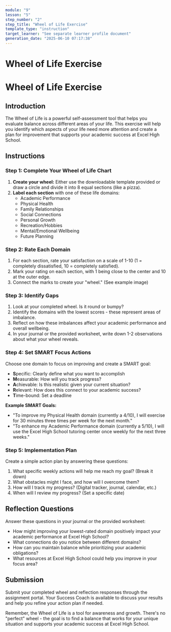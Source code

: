 ```yaml
---
module: "9"
lesson: "5"
step_number: "2"
step_title: "Wheel of Life Exercise"
template_type: "instruction"
target_learner: "See separate learner profile document"
generation_date: "2025-06-10 07:17:38"
---
```


# Wheel of Life Exercise

# Wheel of Life Exercise

## Introduction
The Wheel of Life is a powerful self-assessment tool that helps you evaluate balance across different areas of your life. This exercise will help you identify which aspects of your life need more attention and create a plan for improvement that supports your academic success at Excel High School.

## Instructions

### Step 1: Complete Your Wheel of Life Chart
1. **Create your wheel:** Either use the downloadable template provided or draw a circle and divide it into 8 equal sections (like a pizza).
2. **Label each section** with one of these life domains:
   - Academic Performance
   - Physical Health
   - Family Relationships
   - Social Connections
   - Personal Growth
   - Recreation/Hobbies
   - Mental/Emotional Wellbeing
   - Future Planning

### Step 2: Rate Each Domain
1. For each section, rate your satisfaction on a scale of 1-10 (1 = completely dissatisfied, 10 = completely satisfied).
2. Mark your rating on each section, with 1 being close to the center and 10 at the outer edge.
3. Connect the marks to create your "wheel." (See example image)

### Step 3: Identify Gaps
1. Look at your completed wheel. Is it round or bumpy?
2. Identify the domains with the lowest scores - these represent areas of imbalance.
3. Reflect on how these imbalances affect your academic performance and overall wellbeing.
4. In your journal or the provided worksheet, write down 1-2 observations about what your wheel reveals.

### Step 4: Set SMART Focus Actions
Choose one domain to focus on improving and create a SMART goal:
- **S**pecific: Clearly define what you want to accomplish
- **M**easurable: How will you track progress?
- **A**chievable: Is this realistic given your current situation?
- **R**elevant: How does this connect to your academic success?
- **T**ime-bound: Set a deadline

**Example SMART Goals:**
- "To improve my Physical Health domain (currently a 4/10), I will exercise for 30 minutes three times per week for the next month."
- "To enhance my Academic Performance domain (currently a 5/10), I will use the Excel High School tutoring center once weekly for the next three weeks."

### Step 5: Implementation Plan
Create a simple action plan by answering these questions:
1. What specific weekly actions will help me reach my goal? (Break it down)
2. What obstacles might I face, and how will I overcome them?
3. How will I track my progress? (Digital tracker, journal, calendar, etc.)
4. When will I review my progress? (Set a specific date)

## Reflection Questions
Answer these questions in your journal or the provided worksheet:
- How might improving your lowest-rated domain positively impact your academic performance at Excel High School?
- What connections do you notice between different domains?
- How can you maintain balance while prioritizing your academic obligations?
- What resources at Excel High School could help you improve in your focus area?

## Submission
Submit your completed wheel and reflection responses through the assignment portal. Your Success Coach is available to discuss your results and help you refine your action plan if needed.

Remember, the Wheel of Life is a tool for awareness and growth. There's no "perfect" wheel - the goal is to find a balance that works for your unique situation and supports your academic success at Excel High School.